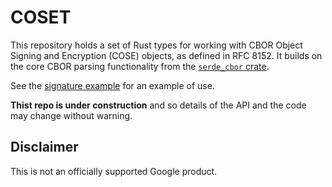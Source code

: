 # COSET

This repository holds a set of Rust types for working with CBOR Object Signing and Encryption (COSE) objects, as defined
in RFC 8152.  It builds on the core CBOR parsing functionality from the [`serde_cbor` crate](https://docs.rs/serde_cbor).

See the [signature example](examples/signature.rs) for an example of use.

**Thist repo is under construction** and so details of the API and the code may change without warning.

## Disclaimer

This is not an officially supported Google product.
